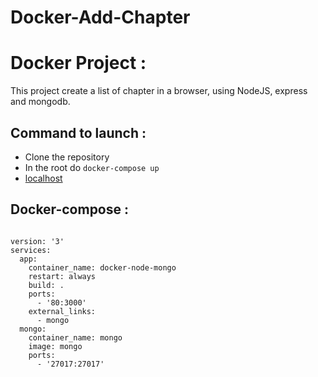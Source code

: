 # Docker-Add-Chapter

# Docker Project : 
This project create a list of chapter in a browser, using NodeJS, express and mongodb.

## Command to launch : 
* Clone the repository
* In the root do `docker-compose up`
* [localhost](http://localhost:80)

## Docker-compose :
```

version: '3'
services:
  app:
    container_name: docker-node-mongo
    restart: always
    build: .
    ports:
      - '80:3000'
    external_links:
      - mongo
  mongo:
    container_name: mongo
    image: mongo
    ports:
      - '27017:27017'
```
